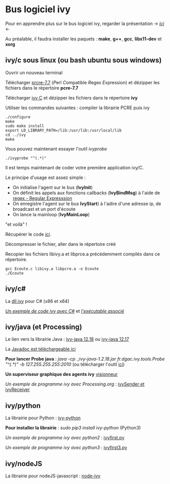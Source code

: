 # Bus logiciel ivy

Pour en apprendre plus sur le bus logiciel ivy, regarder la présentation -> [*ici*](https://github.com/truillet/upssitech/blob/master/SRI/3A/ID/Cours/C_ivy_2.4.pdf) <- 

Au préalable, il faudra installer les paquets : **make**, **g++**, **gcc**, **libx11-dev** et **xorg**

## ivy/c sous linux (ou bash ubuntu sous windows)
Ouvrir un nouveau terminal

Télécharger [prcre-7.7](https://github.com/truillet/ivy/blob/master/lib/pcre-7.7.zip) (*P*erl *C*ompatible *R*egex *E*xpression) et dézipper les fichiers dans le répertoire **pcre-7.7**

Télécharger [ivy C](https://github.com/truillet/ivy/blob/master/lib/ivy.zip) et dézipper les fichiers dans le répertoire **ivy**

Utiliser les commandes suivantes : compiler la librairie PCRE puis ivy
```cd prce-7.7
./configure
make
sudo make install
export LD_LIBRARY_PATH=/lib:/usr/lib:/usr/local/lib
cd ../ivy
make
```
Vous pouvez maintenant essayer l'outil *ivyprobe*

```
./ivyprobe "^(.*)"
```

Il est temps maintenant de coder votre première application ivy/C. 

Le principe d'usage est assez simple : 
* On initialise l'agent sur le bus (**IvyInit**)
* On définit les appels aux fonctions callbacks (**IvyBindMsg**) à l'aide de [regex - Regular Expresssion](https://regexr.com) 
* On enregistre l'agent sur le bus **IvyStart**) à l'adire d'une adresse ip, de broadcast et un port d'écoute
* On lance la mainloop (**IvyMainLoop**)

"et voilà" ! 

Récupérer le code [*ici*](https://github.com/truillet/ivy/blob/master/code/example_c.zip).

Décompresser le fichier, aller dans le répertoire créé

Recopier les fichiers libivy.a et libprce.a précédemment compilés dans ce répertoire.


````
gcc Ecoute.c libivy.a libpcre.a -o Ecoute
./Ecoute
````
## ivy/c#
La [dll ivy](https://github.com/truillet/ivy/blob/master/lib/ivy_csharp_dll.zip) pour C# (x86 et x64)

*[Un exemple de code ivy avec C#](https://github.com/truillet/ivy/blob/master/code/ppilot_src.zip)* et *[l'exécutable associé](https://github.com/truillet/ivy/blob/master/lib/ppilot5_v3.2.zip)*

## ivy/java (et Processing)
Le lien vers la librairie Java : [ivy-java 12.18](https://github.com/truillet/ivy/blob/master/lib/ivy-java-1.2.18.jar) ou [ivy-java 12.17](https://github.com/truillet/ivy/blob/master/lib/ivy-java-1.2.17.jar)

La [Javadoc est téléchargeable ici](https://github.com/truillet/ivy/blob/master/lib/javadoc-ivy-1.2.18.zip)

**Pour lancer Probe java** : _java -cp .;ivy-java-1.2.18.jar fr.dgac.ivy.tools.Probe "^(.*)" -b 127.255.255.255:2010_ (ou télécharger l'outil [ici](https://github.com/truillet/ivy/blob/master/code/Probe.zip))

**Un superviseur graphique des agents ivy** [visionneur](https://github.com/truillet/ivy/blob/master/lib/visionneur_1_2.zip)

*Un exemple de programme ivy avec Processing.org* : [ivySender et ivyReceiver](https://github.com/truillet/ivy/blob/master/code/ivyP5.zip) 

## ivy/python
La librairie pour Python : [ivy-python](https://pypi.org/project/ivy-python)

**Pour installer la librairie** : _sudo pip3 install ivy-python_ (Python3)

*Un exemple de programme ivy avec python2* : [ivyfirst.py](https://github.com/truillet/upssitech/blob/master/SRI/3A/ID/TP/Code/ivyfirst.py)

*Un exemple de programme ivy avec python3* : [ivyfirst3.py](https://github.com/truillet/ivy/blob/master/code/ivyfirst3.py)

## ivy/nodeJS
La librairie pour nodeJS-javascript : [node-ivy](https://github.com/nilpotence/node-ivy)
